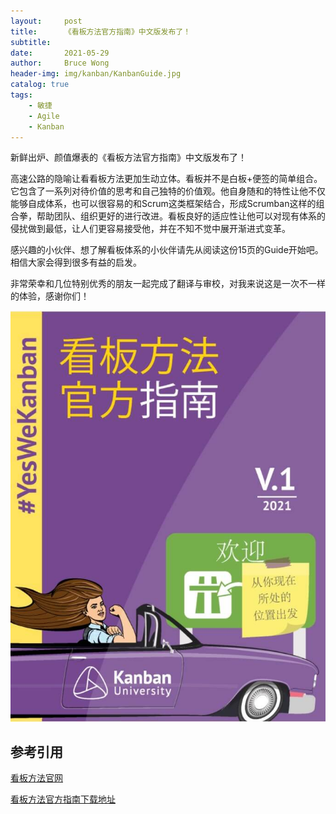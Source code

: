 ```yaml
---
layout:     post
title:      《看板方法官方指南》中文版发布了！ 
subtitle:   
date:       2021-05-29
author:     Bruce Wong
header-img: img/kanban/KanbanGuide.jpg 
catalog: true
tags:
    - 敏捷
    - Agile
    - Kanban
---
```


新鲜出炉、颜值爆表的《看板方法官方指南》中文版发布了！ 

高速公路的隐喻让看看板方法更加生动立体。看板并不是白板+便签的简单组合。它包含了一系列对待价值的思考和自己独特的价值观。他自身随和的特性让他不仅能够自成体系，也可以很容易的和Scrum这类框架结合，形成Scrumban这样的组合拳，帮助团队、组织更好的进行改进。看板良好的适应性让他可以对现有体系的侵扰做到最低，让人们更容易接受他，并在不知不觉中展开渐进式变革。 

感兴趣的小伙伴、想了解看板体系的小伙伴请先从阅读这份15页的Guide开始吧。相信大家会得到很多有益的启发。  

非常荣幸和几位特别优秀的朋友一起完成了翻译与审校，对我来说这是一次不一样的体验，感谢你们！ 

[![KanbanGuide](/img/kanban/KanbanOfficalGuide.jpg)](https://resources.kanban.university/wp-content/uploads/2021/05/The-Official-Kanban-Guide_Chinese_A4.pdf)  

## 参考引用  
[看板方法官网](https://kanban.university/)  

[看板方法官方指南下载地址](https://resources.kanban.university/kanban-guide/#1619122679402-53d27054-6053)  
